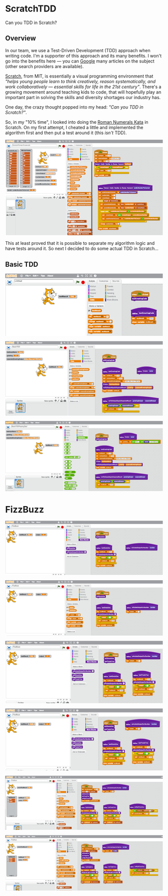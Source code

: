 # ScratchTDD

Can you TDD in Scratch?

## Overview

In our team, we use a Test-Driven Development (TDD) approach when writing code. I'm a supporter of this approach and its many benefits. I won't go into the benefits here — you can [Google](https://www.google.co.uk/search?q=test%20driven%20development) many articles on the subject (other search providers are available).

[Scratch](https://scratch.mit.edu), from MIT, is essentially a visual programming environment that _"helps young people learn to think creatively, reason systematically, and work collaboratively — essential skills for life in the 21st century"_. There's a growing movement around teaching kids to code, that will hopefully play an important part in solving the skills and diversity shortages our industry has.

One day, the crazy thought popped into my head: _"Can you TDD in Scratch?"_.

So, in my "10% time", I looked into doing the [Roman Numerals Kata](http://codingdojo.org/kata/RomanNumerals/) in Scratch. On my first attempt, I cheated a little and implemented the algorithm first and then put a test around it (this _isn't_ TDD).

![](Roman.png)

This at least proved that it is possible to separate my algorithm logic and have tests around it. So next I decided to do some actual TDD in Scratch...

## Basic TDD

![](EmptyTest.png)

![](BasicTDDFailingTest.png)

![](BasicTDDPassingTest.png)

# FizzBuzz

![](FizzBuzz01_FailingTest.png)

![](FizzBuzz02_PassingTest.png)

![](FizzBuzz03_FailingFor2.png)

![](FizzBuzz04_ProblematicPassing2.png)

![](FizzBuzz05_TestResultsFailing.png)

![](FizzBuzz06_TestResultsPassing.png)
